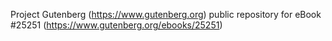 Project Gutenberg (https://www.gutenberg.org) public repository for eBook #25251 (https://www.gutenberg.org/ebooks/25251)
